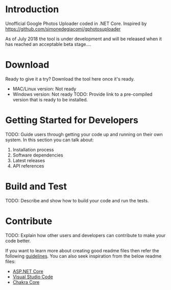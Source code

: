 # Introduction 
Unofficial Google Photos Uploader coded in .NET Core. Inspired by https://github.com/simonedegiacomi/gphotosuploader

As of July 2018 the tool is under development and will be released when it has reached an acceptable beta stage....


# Download
Ready to give it a try? Download the tool here once it's ready.
* MAC/Linux version: Not ready
* Windows version: Not ready
TODO: Provide link to a pre-compiled version that is ready to be installed.


# Getting Started for Developers
TODO: Guide users through getting your code up and running on their own system. In this section you can talk about:
1.	Installation process
2.	Software dependencies
3.	Latest releases
4.	API references

# Build and Test
TODO: Describe and show how to build your code and run the tests. 

# Contribute
TODO: Explain how other users and developers can contribute to make your code better. 

If you want to learn more about creating good readme files then refer the following [guidelines](https://www.visualstudio.com/en-us/docs/git/create-a-readme). You can also seek inspiration from the below readme files:
- [ASP.NET Core](https://github.com/aspnet/Home)
- [Visual Studio Code](https://github.com/Microsoft/vscode)
- [Chakra Core](https://github.com/Microsoft/ChakraCore)